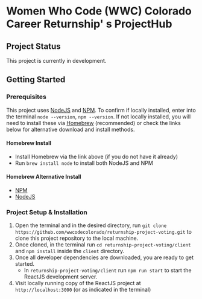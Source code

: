 # Women Who Code (WWC) Colorado Career Returnship' s ProjectHub

## Project Status

This project is currently in development.

## Getting Started

### Prerequisites

This project uses [NodeJS](http://nodejs.org) and [NPM](https://npmjs.com). To confirm if locally installed, enter into the terminal `node --version`, `npm --version`. If not locally installed, you will need to install these via [Homebrew](https://brew.sh/) (recommended) or check the links below for alternative download and install methods.

#### Homebrew Install

- Install Homebrew via the link above (if you do not have it already)
- Run `brew install node` to install both NodeJS and NPM

#### Homebrew Alternative Install

- [NPM](https://docs.npmjs.com/downloading-and-installing-node-js-and-npm)
- [NodeJS](https://nodejs.org/en/download/)

### Project Setup & Installation

1. Open the terminal and in the desired directory, run `git clone https://github.com/wwcodecolorado/returnship-project-voting.git` to clone this project repository to the local machine.
2. Once cloned, in the terminal run `cd returnship-project-voting/client` and `npm install` inside the `client` directory.
3. Once all developer dependencies are downloaded, you are ready to get started.
   - In `returnship-project-voting/client` run `npm run start` to start the ReactJS development server.
4. Visit locally running copy of the ReactJS project at `http://localhost:3000` (or as indicated in the terminal)
